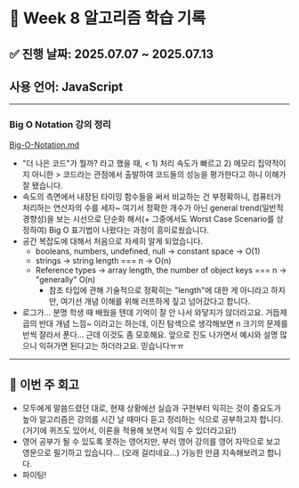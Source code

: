 # 📘 Week 8 알고리즘 학습 기록

## ✅ 진행 날짜: 2025.07.07 ~ 2025.07.13

## 사용 언어: JavaScript

---

### Big O Notation 강의 정리

[Big-O-Notation.md](https://github.com/makee-ham/algo-gogo/blob/main/JS-algo-ds-masterclass/01-Big-O-Notation/Big-O-Notation.md)

- "더 나은 코드"가 뭘까? 라고 했을 때, < 1) 처리 속도가 빠르고 2) 메모리 집약적이지 아니한 > 코드라는 관점에서 출발하여 코드들의 성능을 평가한다고 하니 이해가 잘 됐습니다.
- 속도의 측면에서 내장된 타이밍 함수들을 써서 비교하는 건 부정확하니, 컴퓨터가 처리하는 연산자의 수를 세자~ 여기서 정확한 개수가 아닌 general trend(일반적 경향성)을 보는 시선으로 단순화 해서(+ 그중에서도 Worst Case Scenario를 상정하여) Big O 표기법이 나왔다는 과정이 흥미로웠습니다.
- 공간 복잡도에 대해서 처음으로 자세히 알게 되었습니다.
  - booleans, numbers, undefined, null -> constant space -> O(1)
  - strings -> string length === n -> O(n)
  - Reference types -> array length, the number of object keys === n -> "generally" O(n)
    - 참조 타입에 관해 기술적으로 정확히는 "length"에 대한 게 아니라고 하지만, 여기선 개념 이해를 위해 러프하게 짚고 넘어갔다고 합니다.
- 로그가... 분명 학생 때 배웠을 텐데 기억이 잘 안 나서 와닿지가 않더라고요. 거듭제곱의 반대 개념 느낌~ 이라고는 하는데, 이진 탐색으로 생각해보면 n 크기의 문제를 반씩 잘라서 푼다... 근데 이것도 좀 모호해요. 앞으로 진도 나가면서 예시와 설명 많으니 익혀가면 된다고는 하더라고요. 믿습니다ㅠㅠ

---

## 📌 이번 주 회고

- 모두에게 말씀드렸던 대로, 현재 상황에선 실습과 구현부터 익히는 것이 중요도가 높아 알고리즘은 강의를 시간 날 때마다 듣고 정리하는 식으로 공부하고자 합니다. (거기에 퀴즈도 있어서, 이론을 적용해 보면서 익힐 수 있더라고요!)
- 영어 공부가 될 수 있도록 못하는 영어지만, 부러 영어 강의를 영어 자막으로 보고 영문으로 필기하고 있습니다... (오래 걸리네요...) 가능한 만큼 지속해보려고 합니다.
- 파이팅!
